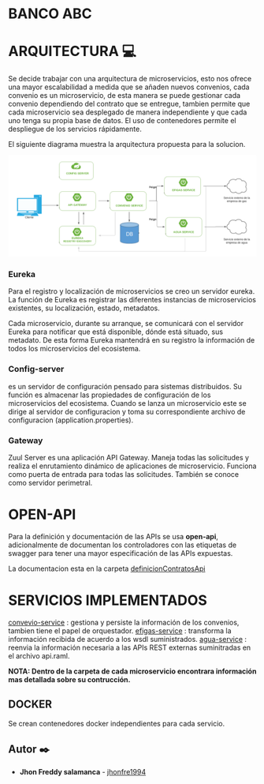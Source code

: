 # BANCO ABC

# ARQUITECTURA 💻

Se decide trabajar con una arquitectura de microservicios, esto nos ofrece una mayor escalabilidad a medida que se añaden nuevos convenios, cada convenio es un microservicio, de esta manera se puede gestionar cada convenio dependiendo del contrato que se entregue, tambien permite que cada microservicio sea desplegado de manera independiente y que cada uno tenga su propia base de datos. El uso de contenedores permite el despliegue de los servicios rápidamente.

El siguiente diagrama muestra la arquitectura propuesta para la solucion.

![alt text](https://github.com/jhonfre1994/bancoABC/blob/master/imagenes/arquitectura.png)

### Eureka 
Para el registro y localización de microservicios se creo un servidor eureka. La función de Eureka es registrar las diferentes instancias de microservicios existentes, su localización, estado, metadatos.

Cada microservicio, durante su arranque, se comunicará con el servidor Eureka para notificar que está disponible, dónde está situado, sus metadato. De esta forma Eureka mantendrá en su registro la información de todos los microservicios del ecosistema.

### Config-server

es un servidor de configuración pensado para sistemas distribuidos. Su función es almacenar las propiedades de configuración de los microservicios del ecosistema. Cuando se lanza un microservicio este se dirige al servidor de configuracion y toma su correspondiente archivo de configuracion (application.properties).

### Gateway

Zuul Server es una aplicación API Gateway. Maneja todas las solicitudes y realiza el enrutamiento dinámico de aplicaciones de microservicio. Funciona como puerta de entrada para todas las solicitudes. También se conoce como servidor perimetral.


# OPEN-API

Para la definición y documentación de las APIs se usa **open-api**, adicionalmente de documentan los controladores con las etiquetas de swagger para tener una mayor especificación de las APIs expuestas.

La documentacion esta en la carpeta [definicionContratosApi](https://github.com/jhonfre1994/bancoABC/tree/master/definicionContratosApi)

# SERVICIOS IMPLEMENTADOS

[convevio-service](https://github.com/jhonfre1994/bancoABC/tree/master/bancoABC-Convenios) : gestiona y persiste la información de los convenios, tambien tiene el papel de orquestador.
[efigas-service](https://github.com/jhonfre1994/bancoABC/tree/master/efigasService) : transforma la información recibida de acuerdo a los wsdl suministrados.
[agua-service](https://github.com/jhonfre1994/bancoABC/tree/master/aguaService) : reenvia la información necesaria a las APIs REST externas suminitradas en el archivo api.raml.

**NOTA: Dentro de la carpeta de cada microservicio encontrara información mas detallada sobre su contrucción.**

## DOCKER

Se crean contenedores docker independientes para cada servicio.

## Autor ✒️

* **Jhon Freddy salamanca** - [jhonfre1994](https://github.com/jhonfre1994)

